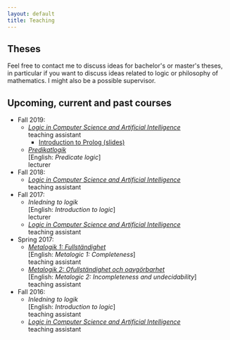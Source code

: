 ```yaml
---
layout: default
title: Teaching
---
```

## Theses
Feel free to contact me to discuss ideas for bachelor's or master's theses, in
particular if you want to discuss ideas related to logic or philosophy of
mathematics. I might also be a possible supervisor.

## Upcoming, current and past courses
- Fall 2019:
  - [*Logic in Computer Science and Artificial Intelligence*](https://www2.philosophy.su.se/goranko/Courses2019/LiCSAI-2019.html)  
    teaching assistant
    - [Introduction to Prolog (slides)](LiCSAI-2019/lundstedt_introduction_to_prolog_2019.pdf)
  - [*Predikatlogik*](https://www.philosophy.su.se/utbildning/kurser/grundnivå/heltidskurser/teoretisk-filosofi-i-logik/teoretisk-filosofi-i-logik-30-hp-1.444857)  
    [English: *Predicate logic*]  
    lecturer
- Fall 2018:
  - [*Logic in Computer Science and Artificial Intelligence*](https://www2.philosophy.su.se/goranko/Courses2018/LiCSAI-2018.html)  
    teaching assistant
- Fall 2017:
  - *Inledning to logik*  
    [English: *Introduction to logic*]  
    lecturer
  - [*Logic in Computer Science and Artificial Intelligence*](https://www2.philosophy.su.se/goranko/Courses2017/LiCSAI-2017.html)  
    teaching assistant
- Spring 2017:
  - [*Metalogik 1: Fullständighet*](https://www.philosophy.su.se/utbildning/kurser/grundniv%C3%A5/deltidskurser/2.39025)  
    [English: *Metalogic 1: Completeness*]  
    teaching assistant
  - [*Metalogik 2: Ofullständighet och oavgörbarhet*](https://www.philosophy.su.se/utbildning/kurser/grundniv%C3%A5/deltidskurser/2.39026/metalogik-2-ofullst%C3%A4ndighet-och-oavg%C3%B6rbarhet-7-5-hp-1.218009)  
    [English: *Metalogic 2: Incompleteness and undecidability*]  
    teaching assistant
- Fall 2016:
  - *Inledning to logik*  
    [English: *Introduction to logic*]  
    teaching assistant
  - [*Logic in Computer Science and Artificial Intelligence*](https://www2.philosophy.su.se/goranko/Courses2016/LiCSAI-2016.html)  
    teaching assistant
